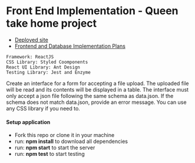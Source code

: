 # Front End Implementation - Queen take home project

- [Deployed site](https://unruffled-shaw-11788f.netlify.app/)
- [Frontend and Database Implementation Plans](https://docs.google.com/document/d/1mwXFN9bfYh2EN2DZN4-Agl0cAzO5zgFCAqEt1vbLQxI/edit?usp=sharing)

```
Framework: ReactJS
CSS Library: Styled Coomponents
React UI Library: Ant Design
Testing Library: Jest and Enzyme
```

Create an interface for a form for accepting a file upload. The uploaded file will be read and its contents will be displayed in a table. The interface must only accept a json file following the same schema as data.json. If the schema does not match data.json, provide an error message. You can use any CSS library if you need to.

#### Setup application

- Fork this repo or clone it in your machine
- run: <strong>npm install</strong> to download all dependencies
- run: <strong>npm start</strong> to start the server
- run: <strong>npm test</strong> to start testing
